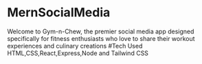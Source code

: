 # MernSocialMedia
Welcome to Gym-n-Chew, the premier social media app designed specifically for fitness enthusiasts who love to share their workout experiences and culinary creations
 #Tech Used
 HTML,CSS,React,Express,Node and Tailwind CSS
